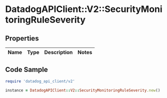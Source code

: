 # DatadogAPIClient::V2::SecurityMonitoringRuleSeverity

## Properties

| Name | Type | Description | Notes |
| ---- | ---- | ----------- | ----- |

## Code Sample

```ruby
require 'datadog_api_client/v2'

instance = DatadogAPIClient::V2::SecurityMonitoringRuleSeverity.new()
```

